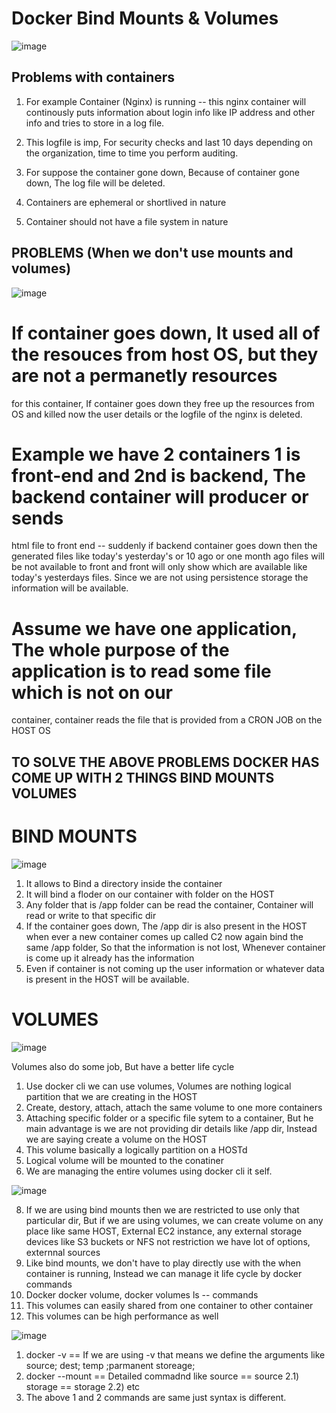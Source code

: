 # Docker Bind Mounts & Volumes

![image](https://github.com/pavankumar0077/Devops-tools/assets/40380941/b36deda7-7f22-42e8-bcf0-54777098cbd4)

Problems with containers
--
1) For example Container (Nginx) is running -- this nginx container will continously puts information about login info like IP address and other info and tries to store in a log file.

2) This logfile is imp, For security checks and last 10 days depending on the organization, time to time you 
perform auditing.

3) For suppose the container gone down, Because of container gone down, The log file will be deleted.
4) Containers are ephemeral or shortlived in nature
5) Container should not have a file system in nature

PROBLEMS (When we don't use mounts and volumes)
--
![image](https://github.com/pavankumar0077/Devops-tools/assets/40380941/0c0e40da-57ad-4228-9453-3fd446848a65)

   
# If container goes down, It used all of the resouces from host OS, but they are not a permanetly resources
for this container, If container goes down they free up the resources from OS and killed now the user details
or the logfile of the nginx is deleted.


# Example we have 2 containers 1 is front-end and 2nd is backend, The backend container will producer or sends 
html file to front end -- suddenly if backend container goes down then the generated files like today's yesterday's or 10 ago or one month ago files will be not available to front and front will only show which are
available like today's yesterdays files. Since we are not using persistence storage the information will be 
available.

# Assume we have one application, The whole purpose of the application is to read some file which is not on our
container, container reads the file that is provided from a CRON JOB on the HOST OS

TO SOLVE THE ABOVE PROBLEMS DOCKER HAS COME UP WITH 2 THINGS
BIND MOUNTS
VOLUMES
--
# BIND MOUNTS

![image](https://github.com/pavankumar0077/Devops-tools/assets/40380941/d06f1c53-c1c1-4cbd-a505-e00a5c413418)

1) It allows to Bind a directory inside the container
2) It will bind a floder on our container with folder on the HOST
3) Any folder that is /app folder can be read the container, Container will read or write to that specific dir
4) If the container goes down, The /app dir is also present in the HOST when ever a new container comes up
called C2 now again bind the same /app folder, So that the information is not lost, Whenever container is come up it already has the information
5) Even if container is not coming up the user information or whatever data is present in the HOST will be available.

# VOLUMES 

![image](https://github.com/pavankumar0077/Devops-tools/assets/40380941/f29fe7d3-2327-41a9-8e8c-ac70c3db0675)

Volumes also do some job, But have a better life cycle
1) Use docker cli we can use volumes, Volumes are nothing logical partition that we are creating in the HOST
2) Create, destory, attach, attach the same volume to one more containers
3) Attaching specific folder or a specific file sytem to a container, But he main advantage is we are not providing dir details like /app dir, Instead we are saying create a volume on the HOST
4) This volume basically a logically partition on a HOSTd
5) Logical volume will be mounted to the conatiner
6) We are managing the entire volumes using docker cli it self.

![image](https://github.com/pavankumar0077/Devops-tools/assets/40380941/35400b43-23a0-4f6b-bb76-766bedcc19a0)

8) If we are using bind mounts then we are restricted to use only that particular dir, But if we are using
volumes, we can create volume on any place like same HOST, External EC2 instance, any external storage devices like S3 buckets or NFS not restriction we have lot of options, externnal sources
9) Like bind mounts, we don't have to play directly use with the when container is running, Instead we can manage it life cycle by docker commands
10) Docker docker volume, docker volumes ls -- commands
11) This volumes can easily shared from one container to other container
12) This volumes can be high performance as well

![image](https://github.com/pavankumar0077/Devops-tools/assets/40380941/083f843f-1152-4c1c-ac88-702376aab7de)

1) docker -v == If we are using -v that means we define the arguments like source; dest; temp ;parmanent storeage;
2) docker --mount == Detailed commadnd like source == source
   2.1) storage == storage
   2.2) etc
3) The above 1 and 2 commands are same just syntax is different.

 





